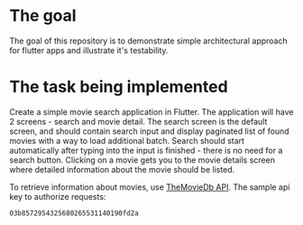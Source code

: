 # The goal

The goal of this repository is to demonstrate simple architectural approach for flutter apps 
and illustrate it's testability.

# The task being implemented

Create a simple movie search application in Flutter. The
application will have 2 screens - search and movie detail. The search screen is
the default screen, and should contain search input and display paginated list
of found movies with a way to load additional batch. Search should start
automatically after typing into the input is finished - there is no need for a
search button. Clicking on a movie gets you to the movie details screen where
detailed information about the movie should be listed. 

To retrieve information about movies, use [TheMovieDb API][1]. The sample
api key to authorize requests:

```
03b8572954325680265531140190fd2a
```

[1]: https://developers.themoviedb.org/3/getting-started/introduction
